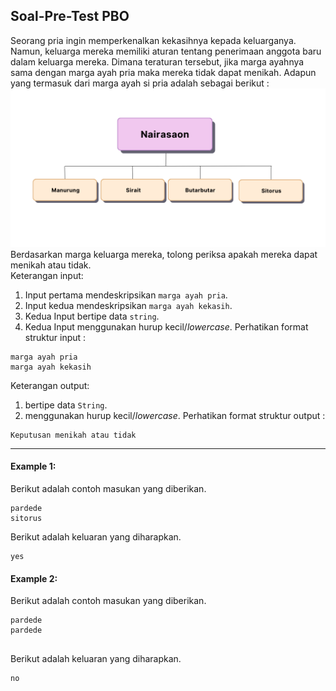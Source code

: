 ## Soal-Pre-Test PBO

Seorang pria ingin memperkenalkan kekasihnya kepada keluarganya. Namun, keluarga mereka memiliki aturan tentang penerimaan anggota baru dalam keluarga mereka. Dimana teraturan tersebut, jika marga ayahnya sama dengan marga ayah pria maka mereka tidak dapat menikah. Adapun yang termasuk dari marga ayah si pria adalah sebagai berikut :
![Img_PBO_1.png.png](img/Img_PBO_1.png.png)
Berdasarkan marga keluarga mereka, tolong periksa apakah mereka dapat menikah atau tidak.
<br>
Keterangan input:

1. Input pertama mendeskripsikan `marga ayah pria`.
2. Input kedua mendeskripsikan `marga ayah kekasih`.
3. Kedua Input bertipe data `string`.
4. Kedua Input menggunakan hurup kecil/_lowercase_.
   Perhatikan format struktur input :

```
marga ayah pria
marga ayah kekasih

```

Keterangan output:

1. bertipe data `String`.
1. menggunakan hurup kecil/_lowercase_.
   Perhatikan format struktur output :

```
Keputusan menikah atau tidak

```

<hr>

#### Example 1:

Berikut adalah contoh masukan yang diberikan.

```
pardede
sitorus

```

Berikut adalah keluaran yang diharapkan.

```
yes

```

#### Example 2:

Berikut adalah contoh masukan yang diberikan.

```
pardede
pardede


```

Berikut adalah keluaran yang diharapkan.

```
no

```
